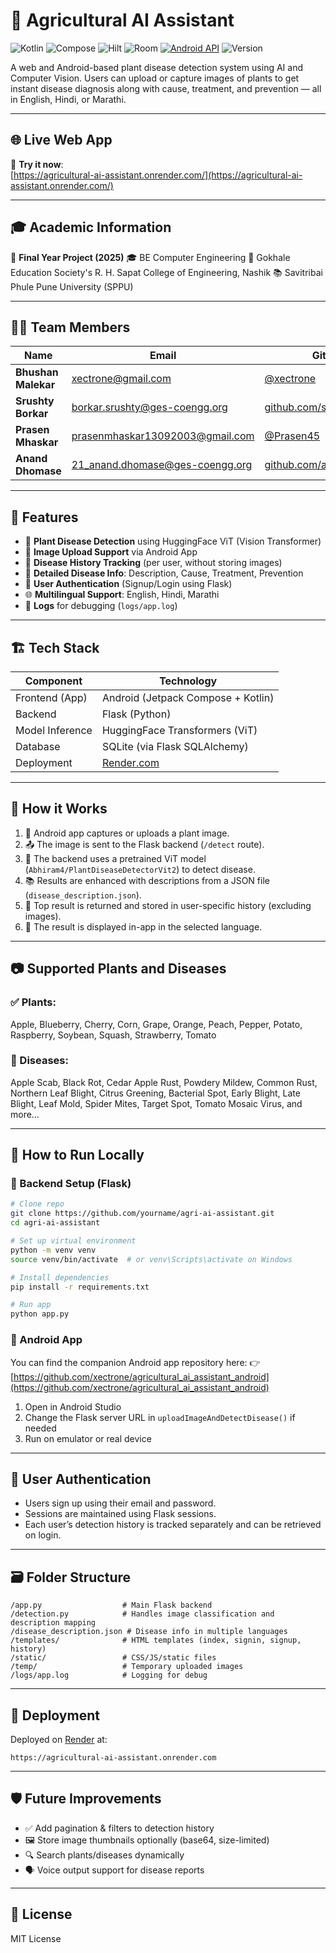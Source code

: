 # 🌿 Agricultural AI Assistant

![Kotlin](https://img.shields.io/badge/Kotlin-1.8.10-blue.svg)
![Compose](https://img.shields.io/badge/Compose-1.4.0-green.svg)
![Hilt](https://img.shields.io/badge/Hilt-2.45-brightgreen.svg)
![Room](https://img.shields.io/badge/Room-2.5.0-blue.svg)
[![Android API](https://img.shields.io/badge/Android%20API-26%2B-brightgreen)](https://developer.android.com/studio/releases/platforms)
![Version](https://img.shields.io/badge/Version-1.0.10-brightgreen.svg)

A web and Android-based plant disease detection system using AI and Computer Vision. Users can upload or capture images of plants to get instant disease diagnosis along with cause, treatment, and prevention — all in English, Hindi, or Marathi.

---

## 🌐 Live Web App

🚀 **Try it now**:  
[https://agricultural-ai-assistant.onrender.com/](https://agricultural-ai-assistant.onrender.com/)

---

## 🎓 Academic Information

🏫 **Final Year Project (2025)**
🎓 BE Computer Engineering
🏢 Gokhale Education Society's R. H. Sapat College of Engineering, Nashik
📚 Savitribai Phule Pune University (SPPU)

---

## 👩‍💻 Team Members

| Name                | Email                                                                        | GitHub                                                           |
| ------------------- | ---------------------------------------------------------------------------- | ---------------------------------------------------------------- |
| **Bhushan Malekar** | [xectrone@gmail.com](mailto:xectrone@gmail.com)      | [@xectrone](https://github.com/xectrone) |
| **Srushty Borkar**  | [borkar.srushty@ges-coengg.org](mailto:borkar.srushty@ges-coengg.org)        | [github.com/srushtyborkar](https://github.com/srushtyborkar)     |
| **Prasen Mhaskar**  | [prasenmhaskar13092003@gmail.com](mailto:prasenmhaskar13092003@gmail.com) | [@Prasen45](https://github.com/Prasen45)     |
| **Anand Dhomase**   | [21\_anand.dhomase@ges-coengg.org](mailto:21_anand.dhomase@ges-coengg.org)   | [github.com/ananddhomase](https://github.com/ananddhomase)       |

---

## 🧠 Features

* 🌱 **Plant Disease Detection** using HuggingFace ViT (Vision Transformer)
* 📸 **Image Upload Support** via Android App
* 📝 **Disease History Tracking** (per user, without storing images)
* 🧾 **Detailed Disease Info**: Description, Cause, Treatment, Prevention
* 🔐 **User Authentication** (Signup/Login using Flask)
* 🌐 **Multilingual Support**: English, Hindi, Marathi
* 🧰 **Logs** for debugging (`logs/app.log`)

---

## 🏗️ Tech Stack

| Component       | Technology                         |
| --------------- | ---------------------------------- |
| Frontend (App)  | Android (Jetpack Compose + Kotlin) |
| Backend         | Flask (Python)                     |
| Model Inference | HuggingFace Transformers (ViT)     |
| Database        | SQLite (via Flask SQLAlchemy)      |
| Deployment      | [Render.com](https://render.com/)  |

---

## 🔌 How it Works

1. 📲 Android app captures or uploads a plant image.
2. 📤 The image is sent to the Flask backend (`/detect` route).
3. 🧠 The backend uses a pretrained ViT model (`Abhiram4/PlantDiseaseDetectorVit2`) to detect disease.
4. 📚 Results are enhanced with descriptions from a JSON file (`disease_description.json`).
5. 🧾 Top result is returned and stored in user-specific history (excluding images).
6. 📱 The result is displayed in-app in the selected language.

---

## 📷 Supported Plants and Diseases

### ✅ Plants:

Apple, Blueberry, Cherry, Corn, Grape, Orange, Peach, Pepper, Potato, Raspberry, Soybean, Squash, Strawberry, Tomato

### 🦠 Diseases:

Apple Scab, Black Rot, Cedar Apple Rust, Powdery Mildew, Common Rust, Northern Leaf Blight, Citrus Greening, Bacterial Spot, Early Blight, Late Blight, Leaf Mold, Spider Mites, Target Spot, Tomato Mosaic Virus, and more…

---

## 🧪 How to Run Locally

### 🔧 Backend Setup (Flask)

```bash
# Clone repo
git clone https://github.com/yourname/agri-ai-assistant.git
cd agri-ai-assistant

# Set up virtual environment
python -m venv venv
source venv/bin/activate  # or venv\Scripts\activate on Windows

# Install dependencies
pip install -r requirements.txt

# Run app
python app.py
```

### 📱 Android App

You can find the companion Android app repository here:
👉 [https://github.com/xectrone/agricultural_ai_assistant_android](https://github.com/xectrone/agricultural_ai_assistant_android)

1. Open in Android Studio
2. Change the Flask server URL in `uploadImageAndDetectDisease()` if needed
3. Run on emulator or real device

---

## 👥 User Authentication

* Users sign up using their email and password.
* Sessions are maintained using Flask sessions.
* Each user’s detection history is tracked separately and can be retrieved on login.

---

## 🗃️ Folder Structure

```
/app.py                  # Main Flask backend
/detection.py            # Handles image classification and description mapping
/disease_description.json # Disease info in multiple languages
/templates/              # HTML templates (index, signin, signup, history)
/static/                 # CSS/JS/static files
/temp/                   # Temporary uploaded images
/logs/app.log            # Logging for debug
```

---

## 🚀 Deployment

Deployed on [Render](https://render.com/) at:

```
https://agricultural-ai-assistant.onrender.com
```

---

## 🛡️ Future Improvements

* ✅ Add pagination & filters to detection history
* 🖼️ Store image thumbnails optionally (base64, size-limited)
* 🔍 Search plants/diseases dynamically
* 🗣️ Voice output support for disease reports

---

## 📄 License

MIT License